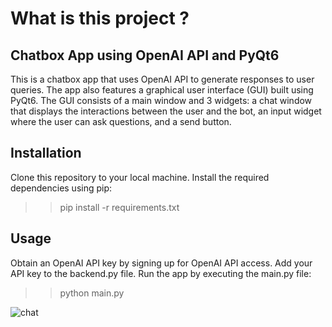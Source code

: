 # What is this project ?

## Chatbox App using OpenAI API and PyQt6
This is a chatbox app that uses OpenAI API to generate responses to user queries.
The app also features a graphical user interface (GUI) built using PyQt6.
The GUI consists of a main window and 3 widgets: a chat window that displays the interactions between the user and the bot,
an input widget where the user can ask questions, and a send button.

## Installation
Clone this repository to your local machine.
Install the required dependencies using pip:
>>pip install -r requirements.txt

## Usage
Obtain an OpenAI API key by signing up for OpenAI API access.
Add your API key to the backend.py file.
Run the app by executing the main.py file:
>>python main.py


![chat](https://user-images.githubusercontent.com/77914588/235746849-c9bc0f18-d99b-4f4d-9bc1-bf5af398aa4d.PNG)
